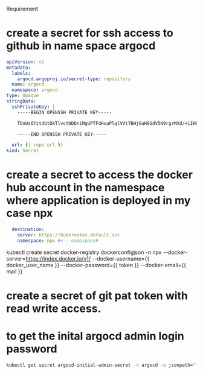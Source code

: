 Requirement 
# create a secret for ssh access to github in name space argocd

```yaml
apiVersion: v1
metadata:
  labels:
    argocd.argoproj.io/secret-type: repository
  name: argocd
  namespace: argocd
type: Opaque
stringData:
  sshPrivateKey: |
    -----BEGIN OPENSSH PRIVATE KEY-----

    TOnUs6YztdUtOkTlvctWDDniMgUPTFdHsaPlqlVVt7BHjGuH9GdV5N9rgrMXd/+iIHRpLr

    -----END OPENSSH PRIVATE KEY-----

  url: {{ repo url }}
kind: Secret

```


# create a secret to access the docker hub account in the namespace where application is deployed in my case npx


```yaml
  destination: 
    server: https://kubernetes.default.svc
    namespace: npx #<---namespace#
```
kubectl create secret docker-registry dockerconfigjson -n npx --docker-server=https://index.docker.io/v1/ --docker-username={{ docker_user_name }} --docker-password={{ token }} --docker-email={{ mail }}


# create a secret of git pat token with read write access.




# to get the inital argocd admin login password

```bash
kubectl get secret argocd-initial-admin-secret -n argocd -o jsonpath="{.data.password}" | base64 --decode
